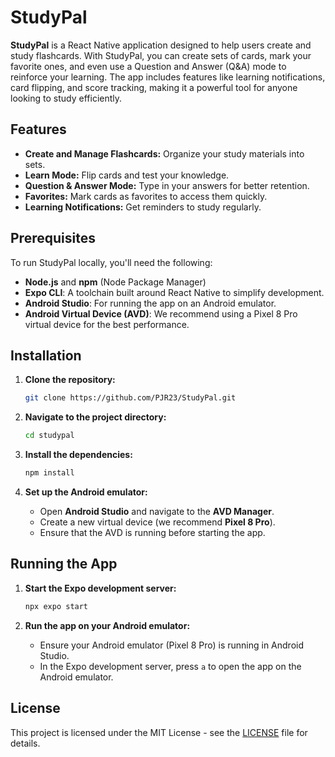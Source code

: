 # StudyPal

**StudyPal** is a React Native application designed to help users create and study flashcards. With StudyPal, you can create sets of cards, mark your favorite ones, and even use a Question and Answer (Q&A) mode to reinforce your learning. The app includes features like learning notifications, card flipping, and score tracking, making it a powerful tool for anyone looking to study efficiently.

## Features

- **Create and Manage Flashcards:** Organize your study materials into sets.
- **Learn Mode:** Flip cards and test your knowledge.
- **Question & Answer Mode:** Type in your answers for better retention.
- **Favorites:** Mark cards as favorites to access them quickly.
- **Learning Notifications:** Get reminders to study regularly.

## Prerequisites

To run StudyPal locally, you'll need the following:

- **Node.js** and **npm** (Node Package Manager)
- **Expo CLI**: A toolchain built around React Native to simplify development.
- **Android Studio**: For running the app on an Android emulator.
- **Android Virtual Device (AVD)**: We recommend using a Pixel 8 Pro virtual device for the best performance.

## Installation

1. **Clone the repository:**

    ```bash
    git clone https://github.com/PJR23/StudyPal.git
    ```

2. **Navigate to the project directory:**

    ```bash
    cd studypal
    ```

3. **Install the dependencies:**

    ```bash
    npm install
    ```

4. **Set up the Android emulator:**

    - Open **Android Studio** and navigate to the **AVD Manager**.
    - Create a new virtual device (we recommend **Pixel 8 Pro**).
    - Ensure that the AVD is running before starting the app.

## Running the App

1. **Start the Expo development server:**

    ```bash
    npx expo start
    ```

2. **Run the app on your Android emulator:**

    - Ensure your Android emulator (Pixel 8 Pro) is running in Android Studio.
    - In the Expo development server, press `a` to open the app on the Android emulator.

## License

This project is licensed under the MIT License - see the [LICENSE](LICENSE) file for details.

